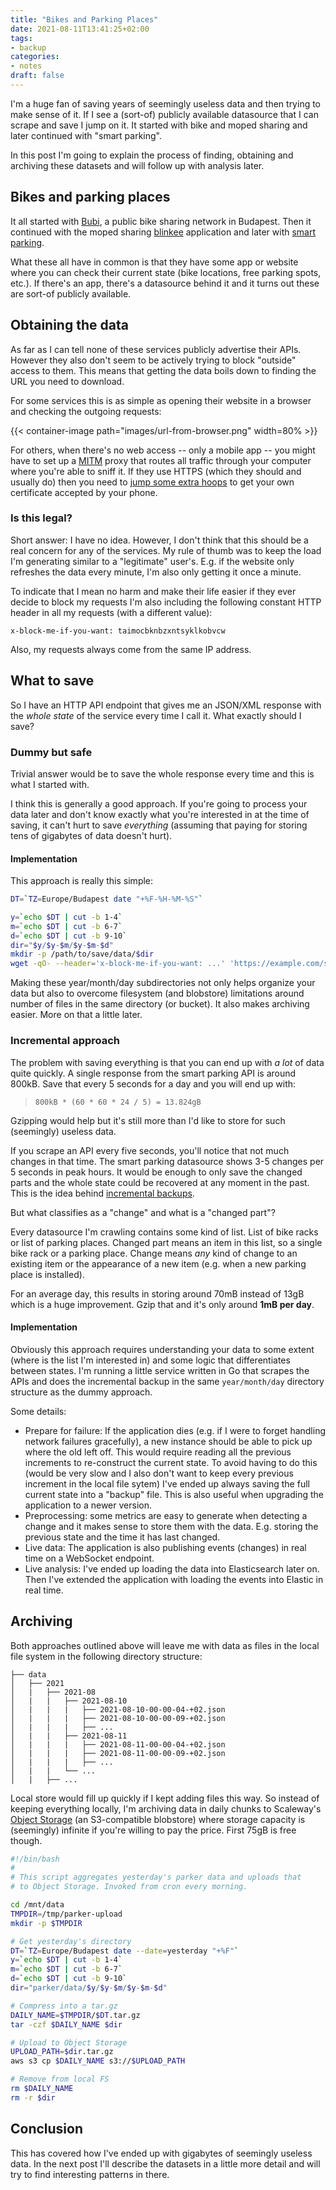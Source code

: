 ```yaml
---
title: "Bikes and Parking Places"
date: 2021-08-11T13:41:25+02:00
tags:
- backup
categories:
- notes
draft: false
---
```


I'm a huge fan of saving years of seemingly useless data and then trying to make
sense of it. If I see a (sort-of) publicly available datasource that I can
scrape and save I jump on it. It started with bike and moped sharing and
later continued with "smart parking".

In this post I'm going to explain the process of finding, obtaining and archiving
these datasets and will follow up with analysis later.

## Bikes and parking places

It all started with
[Bubi](https://en.wikipedia.org/wiki/BuBi),
a public bike sharing network in Budapest. Then it continued with the moped
sharing
[blinkee](https://blinkee.city/en)
application and later with
[smart parking](https://smartlynx.hu/en/home/).

What these all have in common is that they have some app or website where
you can check their current state (bike locations, free parking spots, etc.).
If there's an app, there's a datasource behind it and it turns out these are
sort-of publicly available.

## Obtaining the data

As far as I can tell none of these services publicly advertise their APIs.
However they also don't seem to be actively trying to block "outside" access
to them. This means that getting the data boils down to finding the URL you need
to download.

For some services this is as simple as opening their website in a browser and
checking the outgoing requests:

{{< container-image path="images/url-from-browser.png" width=80% >}}

For others, when there's no web access -- only a mobile app -- you might have to
set up a
[MITM](https://en.wikipedia.org/wiki/Man-in-the-middle_attack)
proxy that routes all traffic through your computer where you're able to sniff
it. If they use HTTPS (which they should and usually do) then you need to
[jump some extra hoops](https://httptoolkit.tech/blog/intercepting-android-https/)
to get your own certificate accepted by your phone.

### Is this legal?

Short answer: I have no idea. However, I don't think that this should be a real
concern for any of the services. My rule of thumb was to keep the load I'm
generating similar to a "legitimate" user's. E.g. if the website only refreshes
the data every minute, I'm also only getting it once a minute.

To indicate that I mean no harm and make their life easier if they ever decide
to block my requests I'm also including the following constant HTTP header in
all my requests (with a different value):

```
x-block-me-if-you-want: taimocbknbzxntsyklkobvcw
```

Also, my requests always come from the same IP address.

## What to save

So I have an HTTP API endpoint that gives me an JSON/XML response with the _whole
state_ of the service every time I call it. What exactly should I save?

### Dummy but safe

Trivial answer would be to save the whole
response every time and this is what I started with.

I think this is generally
a good approach. If you're going to process your data later and don't know
exactly what you're interested in at the time of saving, it can't hurt to save
_everything_ (assuming that paying for storing tens of gigabytes of data
doesn't hurt).

#### Implementation

This approach is really this simple:

```sh
DT=`TZ=Europe/Budapest date "+%F-%H-%M-%S"`

y=`echo $DT | cut -b 1-4`
m=`echo $DT | cut -b 6-7`
d=`echo $DT | cut -b 9-10`
dir="$y/$y-$m/$y-$m-$d"
mkdir -p /path/to/save/data/$dir
wget -qO- --header='x-block-me-if-you-want: ...' 'https://example.com/some-api' | gzip > /path/to/save/data/$dir/$DT.xml.gz
```

Making these year/month/day subdirectories not only helps organize your data
but also to overcome filesystem (and blobstore) limitations around number of
files in the same directory (or bucket). It also makes archiving easier. More on
that a little later.

### Incremental approach

The problem with saving everything is that you can end up with _a lot_ of data
quite quickly. A single response from the smart parking API is around 800kB.
Save that every 5 seconds for a day and you will end up with:

> `800kB * (60 * 60 * 24 / 5) = 13.824gB`

Gzipping would help but it's still more than I'd like to store for such
(seemingly) useless data.

If you scrape an API every five seconds, you'll notice that not much changes
in that time. The smart parking datasource shows 3-5 changes per 5 seconds in
peak hours. It would be enough to only save the changed parts and the whole
state could be recovered at any moment in the past. This is the idea behind
[incremental backups](https://en.wikipedia.org/wiki/Incremental_backup).

But what classifies as a "change" and what is a "changed part"?

Every datasource I'm crawling contains some kind of list. List of bike racks or
list of parking places. Changed part means an item in this list, so a single
bike rack or a parking place. Change means _any_ kind of change to an existing
item or the appearance of a new item (e.g. when a new parking place is
installed).

For an average day, this results in storing around 70mB instead of 13gB which
is a huge improvement. Gzip that and it's only around **1mB per day**.

#### Implementation

Obviously this approach requires understanding your data to some extent (where
is the list I'm interested in) and some logic that differentiates between states.
I'm running a little service written in Go that scrapes the APIs and does the
incremental backup in the same `year/month/day` directory structure as the
dummy approach.

Some details:
- Prepare for failure: If the application dies (e.g. if I were to forget
handling network failures gracefully), a new instance should be
able to pick up where the old left off. This would require reading all the
previous increments to re-construct the current state. To avoid having to
do this (would be very slow and I also don't want to keep every previous
increment in the local file sytem) I've ended up always saving the full
current state into a "backup" file.
This is also useful when upgrading the application to a newer version.
- Preprocessing: some metrics are easy to generate when detecting a change and
it makes sense to store them with the data. E.g. storing the previous state and
the time it has last changed.
- Live data: The application is also publishing events (changes) in real time
on a WebSocket endpoint.
- Live analysis: I've ended up loading the data into Elasticsearch later on.
Then I've extended the application with loading the events into Elastic in
real time.

## Archiving

Both approaches outlined above will leave me with data as files in the local
file system in the following directory structure:

```
├── data
│   ├── 2021
│   |   ├── 2021-08
│   |   |   ├── 2021-08-10
│   |   |   |   ├── 2021-08-10-00-00-04-+02.json
│   |   |   |   ├── 2021-08-10-00-00-09-+02.json
│   |   |   |   ├── ...
│   |   |   ├── 2021-08-11
│   |   |   |   ├── 2021-08-11-00-00-04-+02.json
│   |   |   |   ├── 2021-08-11-00-00-09-+02.json
│   |   |   |   ├── ...
│   |   |   └── ...
│   |   ├── ...
```

Local store would fill up quickly if I kept adding files this way. So instead of
keeping everything locally, I'm archiving data in daily chunks to Scaleway's
[Object Storage](https://www.scaleway.com/en/object-storage/) (an S3-compatible
blobstore) where storage capacity is (seemingly) infinite if you're willing
to pay the price. First 75gB is free though.

```sh
#!/bin/bash
#
# This script aggregates yesterday's parker data and uploads that
# to Object Storage. Invoked from cron every morning.

cd /mnt/data
TMPDIR=/tmp/parker-upload
mkdir -p $TMPDIR

# Get yesterday's directory
DT=`TZ=Europe/Budapest date --date=yesterday "+%F"`
y=`echo $DT | cut -b 1-4`
m=`echo $DT | cut -b 6-7`
d=`echo $DT | cut -b 9-10`
dir="parker/data/$y/$y-$m/$y-$m-$d"

# Compress into a tar.gz
DAILY_NAME=$TMPDIR/$DT.tar.gz
tar -czf $DAILY_NAME $dir

# Upload to Object Storage
UPLOAD_PATH=$dir.tar.gz
aws s3 cp $DAILY_NAME s3://$UPLOAD_PATH

# Remove from local FS
rm $DAILY_NAME
rm -r $dir
```

## Conclusion

This has covered how I've ended up with gigabytes of seemingly useless data. In
the next post I'll describe the datasets in a little more detail and will try
to find interesting patterns in there.